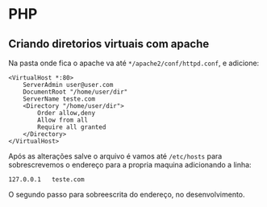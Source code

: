 # PHP

## Criando diretorios virtuais com apache

Na pasta onde fica o apache va até `*/apache2/conf/httpd.conf`, e adicione:

```nano
<VirtualHost *:80>
    ServerAdmin user@user.com
    DocumentRoot "/home/user/dir"
    ServerName teste.com
    <Directory "/home/user/dir">
        Order allow,deny
        Allow from all
        Require all granted
    </Directory>
</VirtualHost>
```

Após as alterações salve o arquivo é vamos até `/etc/hosts` para sobrescrevemos o endereço para a propria maquina adicionando a linha:

```nano
127.0.0.1   teste.com
```

O segundo passo para sobreescrita do endereço, no desenvolvimento.
